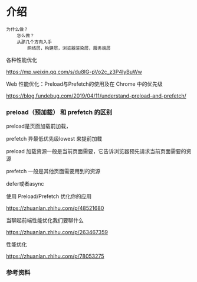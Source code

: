 # 介绍



    为什么做？
        怎么做？
        从那几个方向入手
            网络层，构建层，浏览器渲染层，服务端层




各种性能优化

https://mp.weixin.qq.com/s/du8IG-pVo2c_z3P4lyBuWw



Web 性能优化：Preload与Prefetch的使用及在 Chrome 中的优先级

https://blog.fundebug.com/2019/04/11/understand-preload-and-prefetch/

### preload（预加载） 和 prefetch 的区别

preload是页面加载前加载，

prefetch 异最低优先级lowest 来提前加载

preload 加载资源一般是当前页面需要，它告诉浏览器预先请求当前页面需要的资源

prefetch 一般是其他页面需要用到的资源



defer或者async



使用 Preload/Prefetch 优化你的应用

https://zhuanlan.zhihu.com/p/48521680





当聊起前端性能优化我们要聊什么

https://zhuanlan.zhihu.com/p/263467359





性能优化

https://zhuanlan.zhihu.com/p/78053275



### 参考资料

